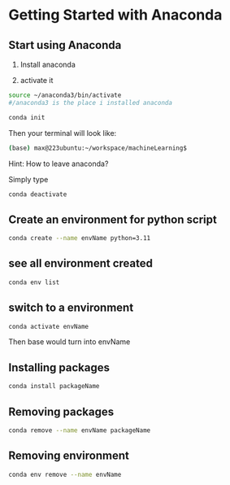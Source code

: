 # Getting Started with Anaconda

## Start using Anaconda

1. Install anaconda

2. activate it

```bash
source ~/anaconda3/bin/activate
#/anaconda3 is the place i installed anaconda

conda init
```

Then your terminal will look like:

```bash
(base) max@223ubuntu:~/workspace/machineLearning$
```

Hint: How to leave anaconda?

Simply type

```bash
conda deactivate
```

## Create an environment for python script

```bash
conda create --name envName python=3.11
```

## see all environment created

```bash
conda env list
```

## switch to a environment

```bash
conda activate envName
```

Then base would turn into envName

## Installing packages

```bash
conda install packageName
```

## Removing packages

```bash
conda remove --name envName packageName
```

## Removing environment

```bash
conda env remove --name envName
```

